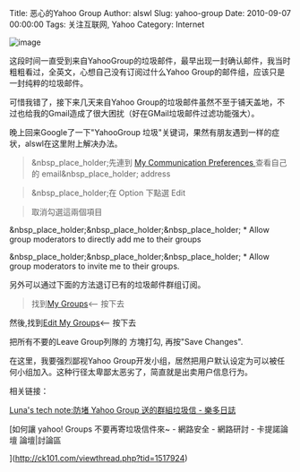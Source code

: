 Title: 恶心的Yahoo Group
Author: alswl
Slug: yahoo-group
Date: 2010-09-07 00:00:00
Tags: 关注互联网, Yahoo
Category: Internet

![image](https://ohsolnxaa.qnssl.com/2010/09/trash_mail.jpg)

这段时间一直受到来自YahooGroup的垃圾邮件，最早出现一封确认邮件，我当时粗粗看过，全英文，心想自己没有订阅过什么Yahoo
Group的邮件组，应该只是一封纯粹的垃圾邮件。

可惜我错了，接下来几天来自Yahoo Group的垃圾邮件虽然不至于铺天盖地，不过也给我的Gmail造成了很大困扰（好在GMail垃圾邮件过滤功能强大）。

晚上回来Google了一下"YahooGroup 垃圾"关键词，果然有朋友遇到一样的症状，alswl在这里附上解决办法。

> &nbsp_place_holder;先連到 [My Communication Preferences
](http://groups.yahoo.com/myprefs)查看自己的 email&nbsp_place_holder; address

>

> &nbsp_place_holder;在 Option 下點選 Edit

>

> 取消勾選這兩個項目

&nbsp_place_holder;&nbsp_place_holder;&nbsp_place_holder; * Allow group
moderators to directly add me to their groups

&nbsp_place_holder;&nbsp_place_holder;&nbsp_place_holder; * Allow group
moderators to invite me to their groups.

另外可以通过下面的方法退订已有的垃圾邮件群组订阅。

> 找到[My Groups](http://groups.yahoo.com/mygroups)<-- 按下去

然後,找到[Edit My Groups](http://groups.yahoo.com/mygroups?o=2&edit=1)<-- 按下去

把所有不要的Leave Group列隊的 方塊打勾, 再按"Save Changes".

在这里，我要强烈鄙视Yahoo Group开发小组，居然把用户默认设定为可以被任何小组加入。这种行径太卑鄙太恶劣了，简直就是出卖用户信息行为。

相关链接：

[Luna's tech note:防堵 Yahoo Group 送的群組垃圾信 -
樂多日誌](http://blog.roodo.com/lunabsb/archives/12341833.html)

[如何讓 yahoo! Groups 不要再寄垃圾信件來~ - 網路安全 - 網路研討 - 卡提諾論壇 論壇|討論區

](http://ck101.com/viewthread.php?tid=1517924)

